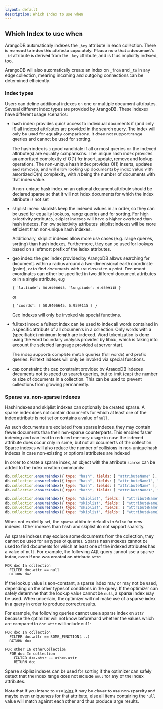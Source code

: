```yaml
---
layout: default
description: Which Index to use when
---
```

Which Index to use when
-----------------------

ArangoDB automatically indexes the `_key` attribute in each collection. There
is no need to index this attribute separately. Please note that a document's
`_id` attribute is derived from the `_key` attribute, and is thus implicitly
indexed, too.

ArangoDB will also automatically create an index on `_from` and `_to` in any
edge collection, meaning incoming and outgoing connections can be determined
efficiently.

### Index types

Users can define additional indexes on one or multiple document attributes.
Several different index types are provided by ArangoDB. These indexes have
different usage scenarios:

- hash index: provides quick access to individual documents if (and only if)
  all indexed attributes are provided in the search query. The index will only
  be used for equality comparisons. It does not support range queries and 
  cannot be used for sorting.

  The hash index is a good candidate if all or most queries on the indexed
  attribute(s) are equality comparisons. The unique hash index provides an
  amortized complexity of O(1) for insert, update, remove and lookup operations.
  The non-unique hash index provides O(1) inserts, updates and removes, and
  will allow looking up documents by index value with amortized O(n) complexity, 
  with *n* being the number of documents with that index value.
  
  A non-unique hash index on an optional document attribute should be declared
  sparse so that it will not index documents for which the index attribute is
  not set.

- skiplist index: skiplists keep the indexed values in an order, so they can
  be used for equality lookups, range queries and for sorting. For high selectivity
  attributes, skiplist indexes will have a higher overhead than hash indexes. For
  low selectivity attributes, skiplist indexes will be more efficient than non-unique
  hash indexes.

  Additionally, skiplist indexes allow more use cases (e.g. range queries, sorting)
  than hash indexes. Furthermore, they can be used for lookups based on a leftmost
  prefix of the index attributes.

- geo index: the geo index provided by ArangoDB allows searching for documents
  within a radius around a two-dimensional earth coordinate (point), or to
  find documents with are closest to a point. Document coordinates can either 
  be specified in two different document attributes or in a single attribute, e.g.

      { "latitude": 50.9406645, "longitude": 6.9599115 }

  or

      { "coords": [ 50.9406645, 6.9599115 ] }

  Geo indexes will only be invoked via special functions.

- fulltext index: a fulltext index can be used to index all words contained in 
  a specific attribute of all documents in a collection. Only words with a 
  (specifiable) minimum length are indexed. Word tokenization is done using 
  the word boundary analysis provided by libicu, which is taking into account 
  the selected language provided at server start.

  The index supports complete match queries (full words) and prefix queries.
  Fulltext indexes will only be invoked via special functions.

- cap constraint: the cap constraint provided by ArangoDB indexes documents
  not to speed up search queries, but to limit (cap) the number or size of
  documents in a collection. This can be used to prevent collections from growing 
  permanently.


### Sparse vs. non-sparse indexes

Hash indexes and skiplist indexes can optionally be created sparse. A sparse index
does not contain documents for which at least one of the index attribute is not set
or contains a value of `null`.

As such documents are excluded from sparse indexes, they may contain fewer documents than
their non-sparse counterparts. This enables faster indexing and can lead to reduced memory
usage in case the indexed attribute does occur only in some, but not all documents of the 
collection. Sparse indexes will also reduce the number of collisions in non-unique hash
indexes in case non-existing or optional attributes are indexed.

In order to create a sparse index, an object with the attribute `sparse` can be added to
the index creation commands:

```js
db.collection.ensureIndex({ type: "hash", fields: [ "attributeName" ], sparse: true }); 
db.collection.ensureIndex({ type: "hash", fields: [ "attributeName1", "attributeName2" ], sparse: true }); 
db.collection.ensureIndex({ type: "hash", fields: [ "attributeName" ], unique: true, sparse: true }); 
db.collection.ensureIndex({ type: "hash", fields: [ "attributeName1", "attributeName2" ], unique: true, sparse: true }); 

db.collection.ensureIndex({ type: "skiplist", fields: [ "attributeName" ], sparse: true }); 
db.collection.ensureIndex({ type: "skiplist", fields: [ "attributeName1", "attributeName2" ], sparse: true }); 
db.collection.ensureIndex({ type: "skiplist", fields: [ "attributeName" ], unique: true, sparse: true }); 
db.collection.ensureIndex({ type: "skiplist", fields: [ "attributeName1", "attributeName2" ], unique: true, sparse: true }); 
```

When not explicitly set, the `sparse` attribute defaults to `false` for new indexes.
Other indexes than hash and skiplist do not support sparsity.

As sparse indexes may exclude some documents from the collection, they cannot be used for
all types of queries. Sparse hash indexes cannot be used to find documents for which at
least one of the indexed attributes has a value of `null`. For example, the following AQL
query cannot use a sparse index, even if one was created on attribute `attr`:

    FOR doc In collection 
      FILTER doc.attr == null 
      RETURN doc

If the lookup value is non-constant, a sparse index may or may not be used, depending on
the other types of conditions in the query. If the optimizer can safely determine that
the lookup value cannot be `null`, a sparse index may be used. When uncertain, the optimizer
will not make use of a sparse index in a query in order to produce correct results.

For example, the following queries cannot use a sparse index on `attr` because the optimizer
will not know beforehand whether the values which are compared to `doc.attr` will include `null`:

    FOR doc In collection 
      FILTER doc.attr == SOME_FUNCTION(...) 
      RETURN doc

    FOR other IN otherCollection 
      FOR doc In collection 
        FILTER doc.attr == other.attr 
        RETURN doc

Sparse skiplist indexes can be used for sorting if the optimizer can safely detect that the 
index range does not include `null` for any of the index attributes. 

Note that if you intend to use [joins](aql-examples-join.html) it may be clever
to use non-sparsity and maybe even uniqueness for that attribute, else all items containing
the `null` value will match against each other and thus produce large results.

